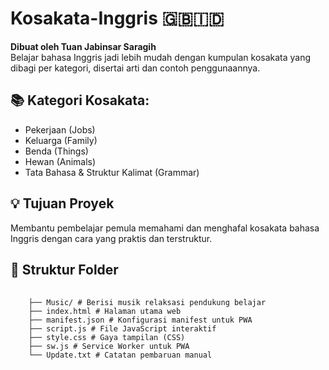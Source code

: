 # Kosakata-Inggris 🇬🇧🇮🇩

**Dibuat oleh Tuan Jabinsar Saragih**  
Belajar bahasa Inggris jadi lebih mudah dengan kumpulan kosakata yang dibagi per kategori, disertai arti dan contoh penggunaannya.

## 📚 Kategori Kosakata:
- Pekerjaan (Jobs)
- Keluarga (Family)
- Benda (Things)
- Hewan (Animals)
- Tata Bahasa & Struktur Kalimat (Grammar)

## 💡 Tujuan Proyek
Membantu pembelajar pemula memahami dan menghafal kosakata bahasa Inggris dengan cara yang praktis dan terstruktur.

## 📁 Struktur Folder

<pre>
  <code>
    ├── Music/ # Berisi musik relaksasi pendukung belajar 
    ├── index.html # Halaman utama web 
    ├── manifest.json # Konfigurasi manifest untuk PWA 
    ├── script.js # File JavaScript interaktif 
    ├── style.css # Gaya tampilan (CSS) 
    ├── sw.js # Service Worker untuk PWA 
    └── Update.txt # Catatan pembaruan manual
  </code>
</pre>
